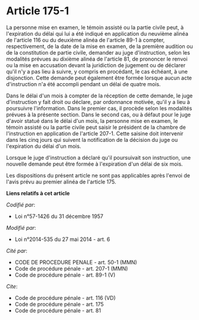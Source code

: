 # Article 175-1

La personne mise en examen, le témoin assisté ou la partie civile peut, à l'expiration du délai qui lui a été indiqué en
application du neuvième alinéa de l'article 116 ou du deuxième alinéa de l'article 89-1 à compter, respectivement, de la date
de la mise en examen, de la première audition ou de la constitution de partie civile, demander au juge d'instruction, selon
les modalités prévues au dixième alinéa de l'article 81, de prononcer le renvoi ou la mise en accusation devant la
juridiction de jugement ou de déclarer qu'il n'y a pas lieu à suivre, y compris en procédant, le cas échéant, à une
disjonction. Cette demande peut également être formée lorsque aucun acte d'instruction n'a été accompli pendant un délai de
quatre mois. 

Dans le délai d'un mois à compter de la réception de cette demande, le juge d'instruction y fait droit ou déclare, par
ordonnance motivée, qu'il y a lieu à poursuivre l'information. Dans le premier cas, il procède selon les modalités prévues à
la présente section. Dans le second cas, ou à défaut pour le juge d'avoir statué dans le délai d'un mois, la personne mise en
examen, le témoin assisté ou la partie civile peut saisir le président de la chambre de l'instruction en application de
l'article 207-1. Cette saisine doit intervenir dans les cinq jours qui suivent la notification de la décision du juge ou
l'expiration du délai d'un mois. 

Lorsque le juge d'instruction a déclaré qu'il poursuivait son instruction, une nouvelle demande peut être formée à
l'expiration d'un délai de six mois. 

Les dispositions du présent article ne sont pas applicables après l'envoi de l'avis prévu au premier alinéa de l'article 175.

**Liens relatifs à cet article**

_Codifié par_:

  - Loi n°57-1426 du 31 décembre 1957

_Modifié par_:

  - Loi n°2014-535 du 27 mai 2014 - art. 6

_Cité par_:

  - CODE DE PROCEDURE PENALE - art. 50-1 (MMN)
  - Code de procédure pénale - art. 207-1 (MMN)
  - Code de procédure pénale - art. 89-1 (V)

_Cite_:

  - Code de procédure pénale - art. 116 (VD)
  - Code de procédure pénale - art. 175
  - Code de procédure pénale - art. 81
